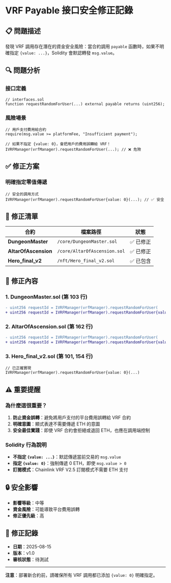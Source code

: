 # VRF Payable 接口安全修正記錄

## 📋 問題描述

發現 VRF 調用存在潛在的資金安全風險：當合約調用 `payable` 函數時，如果不明確指定 `{value: ...}`，Solidity 會默認轉發 `msg.value`。

## 🔍 問題分析

### 接口定義
```solidity
// interfaces.sol
function requestRandomForUser(...) external payable returns (uint256);
```

### 風險場景
```solidity
// 用戶支付費用給合約
require(msg.value >= platformFee, "Insufficient payment");

// 如果不指定 {value: 0}，會把用戶的費用誤轉給 VRF！
IVRFManager(vrfManager).requestRandomForUser(...); // ❌ 危險
```

## ✅ 修正方案

### 明確指定零值傳遞
```solidity
// 安全的調用方式
IVRFManager(vrfManager).requestRandomForUser{value: 0}(...); // ✅ 安全
```

## 📝 修正清單

| 合約 | 檔案路徑 | 狀態 |
|------|---------|------|
| **DungeonMaster** | `/core/DungeonMaster.sol` | ✅ 已修正 |
| **AltarOfAscension** | `/core/AltarOfAscension.sol` | ✅ 已修正 |
| **Hero_final_v2** | `/nft/Hero_final_v2.sol` | ✅ 已包含 |

## 🎯 修正內容

### 1. DungeonMaster.sol (第 103 行)
```diff
- uint256 requestId = IVRFManager(vrfManager).requestRandomForUser(
+ uint256 requestId = IVRFManager(vrfManager).requestRandomForUser{value: 0}(
```

### 2. AltarOfAscension.sol (第 162 行)
```diff
- uint256 requestId = IVRFManager(vrfManager).requestRandomForUser(
+ uint256 requestId = IVRFManager(vrfManager).requestRandomForUser{value: 0}(
```

### 3. Hero_final_v2.sol (第 101, 154 行)
```solidity
// 已正確實現
IVRFManager(vrfManager).requestRandomForUser{value: 0}(...)
```

## ⚠️ 重要提醒

### 為什麼這很重要？

1. **防止資金誤轉**：避免將用戶支付的平台費用誤轉給 VRF 合約
2. **明確意圖**：顯式表達不需要傳遞 ETH 的意圖
3. **安全最佳實踐**：即使 VRF 合約會拒絕或退回 ETH，也應在調用端控制

### Solidity 行為說明

- **不指定 `{value: ...}`**：默認傳遞當前交易的 `msg.value`
- **指定 `{value: 0}`**：強制傳遞 0 ETH，即使 `msg.value > 0`
- **訂閱模式**：Chainlink VRF V2.5 訂閱模式不需要 ETH 支付

## 🔒 安全影響

- **影響等級**：中等
- **資金風險**：可能導致平台費用誤轉
- **修正優先級**：高

## 📅 修正記錄

- **日期**：2025-08-15
- **版本**：v1.0
- **審核狀態**：待測試

---

**注意**：部署新合約前，請確保所有 VRF 調用都已添加 `{value: 0}` 明確指定。